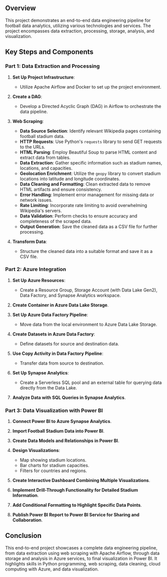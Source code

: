 ## Overview

This project demonstrates an end-to-end data engineering pipeline for football data analytics, utilizing various technologies and services. The project encompasses data extraction, processing, storage, analysis, and visualization.

## Key Steps and Components

### Part 1: Data Extraction and Processing

1. **Set Up Project Infrastructure**:
   - Utilize Apache Airflow and Docker to set up the project environment.

2. **Create a DAG**:
   - Develop a Directed Acyclic Graph (DAG) in Airflow to orchestrate the data pipeline.

3. **Web Scraping**:
   - **Data Source Selection**: Identify relevant Wikipedia pages containing football stadium data.
   - **HTTP Requests**: Use Python's `requests` library to send GET requests to the URLs.
   - **HTML Parsing**: Employ Beautiful Soup to parse HTML content and extract data from tables.
   - **Data Extraction**: Gather specific information such as stadium names, locations, and capacities.
   - **Geolocation Enrichment**: Utilize the `geopy` library to convert stadium locations into latitude and longitude coordinates.
   - **Data Cleaning and Formatting**: Clean extracted data to remove HTML artifacts and ensure consistency.
   - **Error Handling**: Implement error management for missing data or network issues.
   - **Rate Limiting**: Incorporate rate limiting to avoid overwhelming Wikipedia's servers.
   - **Data Validation**: Perform checks to ensure accuracy and completeness of the scraped data.
   - **Output Generation**: Save the cleaned data as a CSV file for further processing.

4. **Transform Data**:
   - Structure the cleaned data into a suitable format and save it as a CSV file.

### Part 2: Azure Integration

1. **Set Up Azure Resources**:
   - Create a Resource Group, Storage Account (with Data Lake Gen2), Data Factory, and Synapse Analytics workspace.

2. **Create Container in Azure Data Lake Storage**.

3. **Set Up Azure Data Factory Pipeline**:
   - Move data from the local environment to Azure Data Lake Storage.

4. **Create Datasets in Azure Data Factory**:
   - Define datasets for source and destination data.

5. **Use Copy Activity in Data Factory Pipeline**:
   - Transfer data from source to destination.

6. **Set Up Synapse Analytics**:
   - Create a Serverless SQL pool and an external table for querying data directly from the Data Lake.

7. **Analyze Data with SQL Queries in Synapse Analytics**.

### Part 3: Data Visualization with Power BI

1. **Connect Power BI to Azure Synapse Analytics**.
   
2. **Import Football Stadium Data into Power BI**.

3. **Create Data Models and Relationships in Power BI**.

4. **Design Visualizations**:
   - Map showing stadium locations.
   - Bar charts for stadium capacities.
   - Filters for countries and regions.

5. **Create Interactive Dashboard Combining Multiple Visualizations**.

6. **Implement Drill-Through Functionality for Detailed Stadium Information**.

7. **Add Conditional Formatting to Highlight Specific Data Points**.

8. **Publish Power BI Report to Power BI Service for Sharing and Collaboration**.

## Conclusion

This end-to-end project showcases a complete data engineering pipeline, from data extraction using web scraping with Apache Airflow, through data storage and analysis in Azure services, to final visualization in Power BI. It highlights skills in Python programming, web scraping, data cleaning, cloud computing with Azure, and data visualization.
